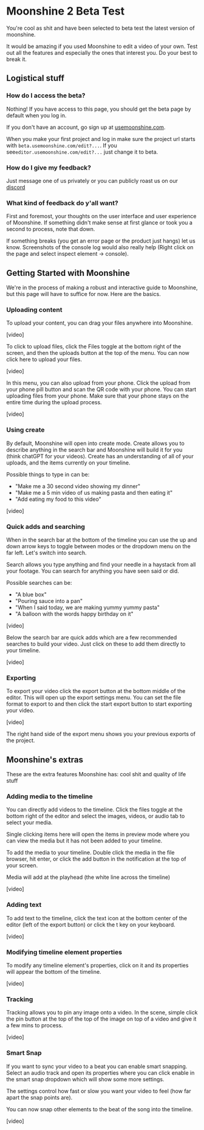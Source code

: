 # Moonshine 2 Beta Test
You're cool as shit and have been selected to beta test the latest version of moonshine.

It would be amazing if you used Moonshine to edit a video of your own. Test out all the features and especially the ones that interest you. Do your best to break it.

## Logistical stuff
### How do I access the beta?
Nothing! If you have access to this page, you should get the beta page by default when you log in.

If you don't have an account, go sign up at [usemoonshine.com](https://usemoonshine.com).

When you make your first project and log in make sure the project url starts with ```beta.usemoonshine.com/edit?...```. If you see```editor.usemoonshine.com/edit?...``` just change it to beta.

### How do I give my feedback?
Just message one of us privately or you can publicly roast us on our [discord](https://discord.gg/aCgjDqbJNr)

### What kind of feedback do y'all want?
First and foremost, your thoughts on the user interface and user experience of Moonshine. If something didn't make sense at first glance or took you a second to process, note that down.

If something breaks (you get an error page or the product just hangs) let us know. Screenshots of the console log would also really help (Right click on the page and select inspect element -> console).

## Getting Started with Moonshine
We're in the process of making a robust and interactive guide to Moonshine, but this page will have to suffice for now. Here are the basics.

### Uploading content
To upload your content, you can drag your files anywhere into Moonshine.

[video]

To click to upload files, click the Files toggle at the bottom right of the screen, and then the uploads button at the top of the menu. You can now click here to upload your files.

[video]

In this menu, you can also upload from your phone. Click the upload from your phone pill button and scan the QR code with your phone. You can start uploading files from your phone. Make sure that your phone stays on the entire time during the upload process.

[video]

### Using create
By default, Moonshine will open into create mode. Create allows you to describe anything in the search bar and Moonshine will build it for you (think chatGPT for your videos). Create has an understanding of all of your uploads, and the items currently on your timeline.

Possible things to type in can be:
- "Make me a 30 second video showing my dinner"
- "Make me a 5 min video of us making pasta and then eating it"
- "Add eating my food to this video"

[video]

### Quick adds and searching
When in the search bar at the bottom of the timeline you can use the up and down arrow keys to toggle between modes or the dropdown menu on the far left. Let's switch into search.

Search allows you type anything and find your needle in a haystack from all your footage. You can search for anything you have seen said or did.

Possible searches can be:
- "A blue box"
- "Pouring sauce into a pan"
- "When I said today, we are making yummy yummy pasta"
- "A balloon with the words happy birthday on it"

[video]

Below the search bar are quick adds which are a few recommended searches to build your video. Just click on these to add them directly to your timeline.

[video]

### Exporting
To export your video click the export button at the bottom middle of the editor. This will open up the export settings menu. You can set the file format to export to and then click the start export button to start exporting your video.

[video]

The right hand side of the export menu shows you your previous exports of the project.

## Moonshine's extras
These are the extra features Moonshine has: cool shit and quality of life stuff

### Adding media to the timeline
You can directly add videos to the timeline. Click the files toggle at the bottom right of the editor and select the images, videos, or audio tab to select your media.

Single clicking items here will open the items in preview mode where you can view the media but it has not been added to your timeline.

To add the media to your timeline. Double click the media in the file browser, hit enter, or click the add button in the notification at the top of your screen.

Media will add at the playhead (the white line across the timeline)

[video]

### Adding text
To add text to the timeline, click the text icon at the bottom center of the editor (left of the export button) or click the t key on your keyboard.

[video]

### Modifying timeline element properties
To modify any timeline element's properties, click on it and its properties will appear the bottom of the timeline.

[video]

### Tracking
Tracking allows you to pin any image onto a video. In the scene, simple click the pin button at the top of the top of the image on top of a video and give it a few mins to process.

[video]

### Smart Snap
If you want to sync your video to a beat you can enable smart snapping. Select an audio track and open its properties where you can click enable in the smart snap dropdown which will show some more settings.

The settings control how fast or slow you want your video to feel (how far apart the snap points are).

You can now snap other elements to the beat of the song into the timeline.

[video]
